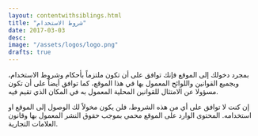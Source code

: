 ```yaml
---
layout: contentwithsiblings.html
title: "شروط الاستخدام"
date: 2017-03-03
desc:
image: "/assets/logos/logo.png"
drafts: true
---
```


بمجرد دخولك إلى الموقع فإنك توافق على أن تكون ملتزماً بأحكام وشروط الاستخدام، وبجميع القوانين واللوائح المعمول بها في هذا الموقع، كما توافق أيضاً على أن تكون مسؤولا عن الامتثال للقوانين المحلية المعمول به في المكان الذي تقيم فيه.

إن كنت لا توافق على أي من هذه الشروط، فلن يكون مخولاً لك الوصول إلى الموقع او استخدامه. المحتوى الوارد على الموقع محمي بموجب حقوق النشر المعمول بها وقانون العلامات التجارية.

